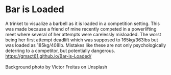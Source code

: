 # Bar is Loaded
A trinket to visualize a barbell as it is loaded in a competition setting.  This was made because a friend of mine recently competed in a powerlifting meet where several of her attempts were carelessly misloaded.  The worst being her first attempt deadlift which was supposed to 165kg/363lbs but was loaded as 185kg/408lb.  Mistakes like these are not only psychologically deterring to a competitor, but potentially dangerous.
<br>https://gmact61.github.io/Bar-is-Loaded/
<br>
<br>
Background photo by Victor Freitas on Unsplash